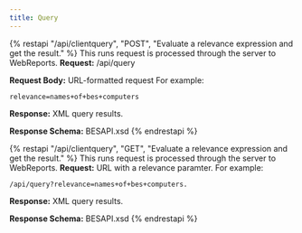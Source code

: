 ```yaml
---
title: Query
---
```


{% restapi "/api/clientquery", "POST", "Evaluate a relevance expression and get the result." %}
This runs request is processed through the server to WebReports.
**Request:**  /api/query

**Request Body:**  URL-formatted request
For example: 

```
relevance=names+of+bes+computers

```

**Response:** XML query results.

**Response Schema:** BESAPI.xsd
{% endrestapi %}

{% restapi "/api/clientquery", "GET", "Evaluate a relevance expression and get the result." %}
This runs request is processed through the server to WebReports.
**Request:**  URL with a relevance paramter. 
For example: 

```
/api/query?relevance=names+of+bes+computers.

```

**Response:** XML query results.

**Response Schema:** BESAPI.xsd
{% endrestapi %}

